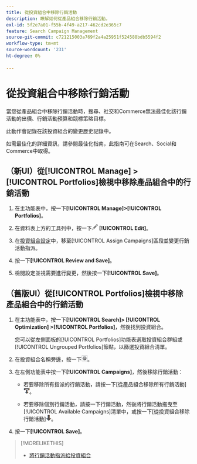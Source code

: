 ```yaml
---
title: 從投資組合中移除行銷活動
description: 瞭解如何從產品組合移除行銷活動。
exl-id: 5f2e7a01-f55b-4f49-a217-462cd2e365c7
feature: Search Campaign Management
source-git-commit: c721215003a769f2a4a25951f524588bdb5594f2
workflow-type: tm+mt
source-wordcount: '231'
ht-degree: 0%

---
```


# 從投資組合中移除行銷活動

當您從產品組合中移除行銷活動時，搜尋、社交和Commerce無法最佳化該行銷活動的出價、行銷活動預算和競標策略目標。

此動作會記錄在該投資組合的變更歷史記錄中。

如需最佳化的詳細資訊，請參閱最佳化指南，此指南可在Search、Social和Commerce中取得。

## （新UI）從[!UICONTROL Manage] > [!UICONTROL Portfolios]檢視中移除產品組合中的行銷活動

1. 在主功能表中，按一下&#x200B;**[!UICONTROL Manage]>[!UICONTROL Portfolios]**。

1. 在資料表上方的工具列中，按一下![編輯](/help/search-social-commerce/assets/edit.png "編輯") **[!UICONTROL Edit]**。

1. 在[投資組合設定](/help/search-social-commerce/beta-ui/manage/portfolios/portfolio-settings.md)中，移至[!UICONTROL Assign Campaigns]區段並變更行銷活動指派。

1. 按一下&#x200B;**[!UICONTROL Review and Save]**。

1. 檢閱設定並視需要進行變更，然後按一下&#x200B;**[!UICONTROL Save]**。

## （舊版UI）從[!UICONTROL Portfolios]檢視中移除產品組合中的行銷活動

1. 在主功能表中，按一下&#x200B;**[!UICONTROL Search]> [!UICONTROL Optimization] >[!UICONTROL Portfolios]**，然後找到投資組合。

   您可以從左側面板的[!UICONTROL Portfolios]功能表選取投資組合群組或[!UICONTROL Ungrouped Portfolios]節點，以篩選投資組合清單。

1. 在投資組合名稱旁邊，按一下![檢視/編輯設定按鈕](/help/search-social-commerce/assets/settings.png "檢視/編輯設定按鈕")。

1. 在左側功能表中按一下&#x200B;**[!UICONTROL Campaigns]**，然後移除行銷活動：

   * 若要移除所有指派的行銷活動，請按一下[從產品組合移除所有行銷活動]![&#128279;](/help/search-social-commerce/assets/arrow-remove-all.png "從產品組合移除所有行銷活動")。

   * 若要移除個別行銷活動，請按一下行銷活動，然後將行銷活動拖曳至[!UICONTROL Available Campaigns]清單中，或按一下[從投資組合移除行銷活動]![&#128279;](/help/search-social-commerce/assets/arrow-remove.png "[從投資組合移除行銷活動]")。

1. 按一下&#x200B;**[!UICONTROL Save]**。

>[!MORELIKETHIS]
>
>* [將行銷活動指派給投資組合](/help/search-social-commerce/campaign-management/campaign-assign-to-portfolio.md)
